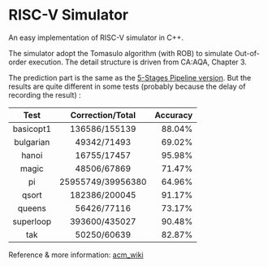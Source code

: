 # RISC-V Simulator
An easy implementation of RISC-V simulator in C++.

The simulator adopt the Tomasulo algorithm (with ROB) to simulate Out-of-order execution. The detail structure is driven from CA:AQA, Chapter 3.

The prediction part is the same as the [5-Stages Pipeline version](https://github.com/Edersnow/RISCV_5-Stages-Pipeline-Version). But the results are quite different in some tests (probably because the delay of recording the result) :

|Test|Correction/Total|Accuracy|
|:--:|:--------------:|-------:|
|basicopt1|136586/155139|88.04%|
|bulgarian|49342/71493|69.02%|
|hanoi|16755/17457|95.98%|
|magic|48506/67869|71.47%|
|pi|25955749/39956380|64.96%|
|qsort|182386/200045|91.17%|
|queens|56426/77116|73.17%|
|superloop|393600/435027|90.48%|
|tak|50250/60639|82.87%|

Reference & more information: [acm_wiki](https://acm.sjtu.edu.cn/wiki/PPCA_2020)